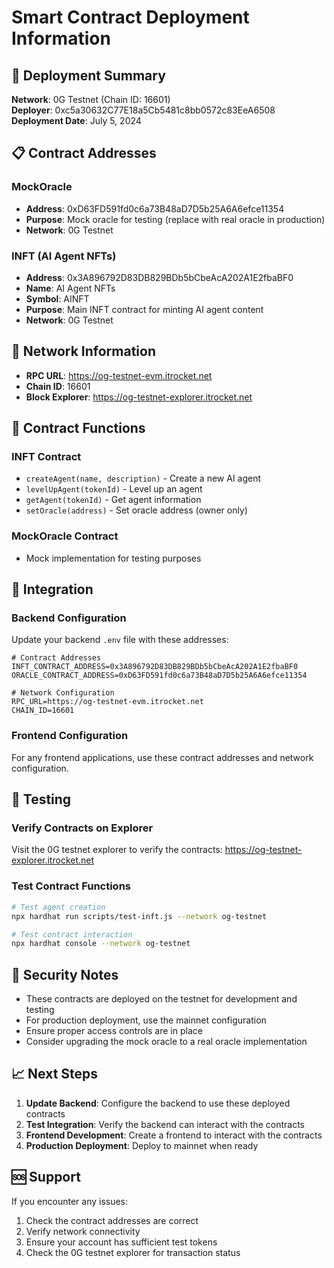 # Smart Contract Deployment Information

## 🚀 Deployment Summary

**Network**: 0G Testnet (Chain ID: 16601)  
**Deployer**: 0xc5a30632C77E18a5Cb5481c8bb0572c83EeA6508  
**Deployment Date**: July 5, 2024

## 📋 Contract Addresses

### MockOracle
- **Address**: 0xD63FD591fd0c6a73B48aD7D5b25A6A6efce11354
- **Purpose**: Mock oracle for testing (replace with real oracle in production)
- **Network**: 0G Testnet

### INFT (AI Agent NFTs)
- **Address**: 0x3A896792D83DB829BDb5bCbeAcA202A1E2fbaBF0
- **Name**: AI Agent NFTs
- **Symbol**: AINFT
- **Purpose**: Main INFT contract for minting AI agent content
- **Network**: 0G Testnet

## 🔗 Network Information

- **RPC URL**: https://og-testnet-evm.itrocket.net
- **Chain ID**: 16601
- **Block Explorer**: https://og-testnet-explorer.itrocket.net

## 📝 Contract Functions

### INFT Contract
- `createAgent(name, description)` - Create a new AI agent
- `levelUpAgent(tokenId)` - Level up an agent
- `getAgent(tokenId)` - Get agent information
- `setOracle(address)` - Set oracle address (owner only)

### MockOracle Contract
- Mock implementation for testing purposes

## 🔧 Integration

### Backend Configuration
Update your backend `.env` file with these addresses:

```env
# Contract Addresses
INFT_CONTRACT_ADDRESS=0x3A896792D83DB829BDb5bCbeAcA202A1E2fbaBF0
ORACLE_CONTRACT_ADDRESS=0xD63FD591fd0c6a73B48aD7D5b25A6A6efce11354

# Network Configuration
RPC_URL=https://og-testnet-evm.itrocket.net
CHAIN_ID=16601
```

### Frontend Configuration
For any frontend applications, use these contract addresses and network configuration.

## 🧪 Testing

### Verify Contracts on Explorer
Visit the 0G testnet explorer to verify the contracts:
https://og-testnet-explorer.itrocket.net

### Test Contract Functions
```bash
# Test agent creation
npx hardhat run scripts/test-inft.js --network og-testnet

# Test contract interaction
npx hardhat console --network og-testnet
```

## 🔐 Security Notes

- These contracts are deployed on the testnet for development and testing
- For production deployment, use the mainnet configuration
- Ensure proper access controls are in place
- Consider upgrading the mock oracle to a real oracle implementation

## 📈 Next Steps

1. **Update Backend**: Configure the backend to use these deployed contracts
2. **Test Integration**: Verify the backend can interact with the contracts
3. **Frontend Development**: Create a frontend to interact with the contracts
4. **Production Deployment**: Deploy to mainnet when ready

## 🆘 Support

If you encounter any issues:
1. Check the contract addresses are correct
2. Verify network connectivity
3. Ensure your account has sufficient test tokens
4. Check the 0G testnet explorer for transaction status 